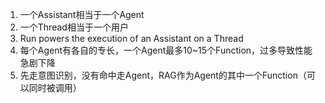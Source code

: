 1. 一个Assistant相当于一个Agent
2. 一个Thread相当于一个用户
3. Run powers the execution of an Assistant on a Thread
4. 每个Agent有各自的专长，一个Agent最多10~15个Function，过多导致性能急剧下降
5. 先走意图识别，没有命中走Agent，RAG作为Agent的其中一个Function（可以同时被调用）
